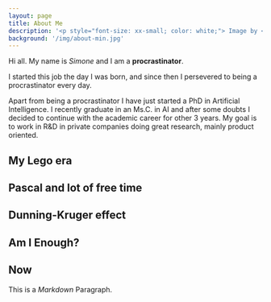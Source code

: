 ```yaml
---
layout: page
title: About Me
description: '<p style="font-size: xx-small; color: white;"> Image by <a style="font-size: xx-small; color: white;" href="https://www.freepik.com/free-vector/hand-drawn-question-mark-pattern_26539480.htm#query=Question%20mark&position=19&from_view=search&track=ais">Freepik</a> </p>'
background: '/img/about-min.jpg'
---
```



Hi all. My name is *Simone* and I am a **procrastinator**.

I started this job the day I was born, and since then I persevered to being a procrastinator every day.

Apart from being a procrastinator I have just started a PhD in Artificial Intelligence. I recently graduate in an Ms.C. in AI and after some doubts I decided to continue with the academic career for other 3 years. My goal is to work in R&D in private companies doing great research, mainly product oriented. 

## My Lego era

## Pascal and lot of free time

## Dunning-Kruger effect

## Am I Enough?

## Now

This is a *Markdown* Paragraph.
